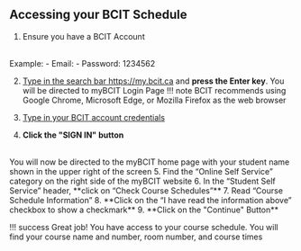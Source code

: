 ## Accessing your BCIT Schedule

1. Ensure you have a BCIT Account
<br>
    Example:
       - Email: <Looney@my.bcit.ca>
       - Password: 1234562

2. <u>Type in the search bar <https://my.bcit.ca></u> and **press the Enter key**. You will be directed to myBCIT Login 
   Page
!!! note
    BCIT recommends using Google Chrome, Microsoft Edge, or Mozilla Firefox as the web browser

3. <u>Type in your BCIT account credentials</u>
    <!-- Email: <rmaceda1@mybcit.ca>
    Password: 123456789 
    // Maybe we can remove this -->

4. **Click the "SIGN IN" button**
<br>
    You will now be directed to the myBCIT home page with your student name shown in the upper right of the screen
5. Find the “Online Self Service” category on the right side of the myBCIT website
6. In the “Student Self Service” header, **click on “Check Course Schedules”**
7. Read “Course Schedule Information”
8. **Click on the “I have read the information above” checkbox to show a checkmark**
9. **Click on the "Continue" Button**

!!! success
    Great job! You have access to your course schedule. You will find your course name and number, room number, and 
    course times




